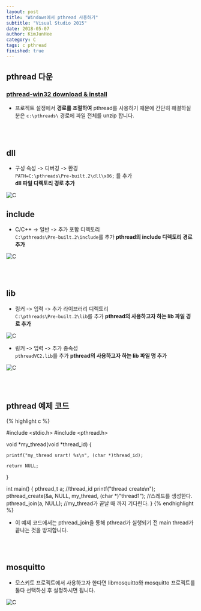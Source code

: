 ```yaml
---
layout: post
title: "Windows에서 pthread 사용하기"
subtitle: "Visual Studio 2015"
date: 2018-05-07
author: KimJunHee
category: C
tags: c pthread
finished: true
---
```


## pthread 다운

### [pthread-win32 download & install](ftp://sourceware.org/pub/pthreads-win32/pthreads-w32-2-9-1-release.zip)

* 프로젝트 설정에서 __경로를 조절하여__ pthread를 사용하기 때문에 간단히 해결하실 분은 ```c:\pthreads\``` 경로에 파일 전체를 unzip 합니다.

<br/><br/>

## dll

* 구성 속성 -> 디버깅 -> 환경<br/>
```PATH=C:\pthreads\Pre-built.2\dll\x86;``` 를 추가<br/>
__dll 파일 디렉토리 경로 추가__

![C](/img/c/1/1-env.png)


## include

* C/C++ -> 일반 -> 추가 포함 디렉토리<br/>
```C:\pthreads\Pre-built.2\include```를 추가
__pthread의 include 디렉토리 경로 추가__

![C](/img/c/1/2-dir.png)

<br/><br/>

## lib

* 링커 -> 입력 -> 추가 라이브러리 디렉토리<br/>
```C:\pthreads\Pre-built.2\lib```를 추가
__pthread의 사용하고자 하는 lib 파일 경로 추가__

![C](/img/c/1/5.png)

* 링커 -> 입력 -> 추가 종속성<br/>
```pthreadVC2.lib```를 추가
__pthread의 사용하고자 하는 lib 파일 명 추가__

![C](/img/c/1/3-add.png)

<br/><br/>
## pthread 예제 코드

{% highlight c %}

#include <stdio.h>
#include <pthread.h>

void *my_thread(void *thread_id) {

	printf("my_thread srart! %s\n", (char *)thread_id);

	return NULL;
}

int main() {
	pthread_t a; //thread_id
	printf("thread create\n");
	pthread_create(&a, NULL, my_thread, (char *)"thread1");	 //스레드를 생성한다.
	pthread_join(a, NULL); //my_thread가 끝날 때 까지 기다린다.
}
{% endhighlight %}

* 이 예제 코드에서는 pthread_join을 통해 pthread가 실행되기 전 main thread가 끝나는 것을 방지합니다.

<br/><br/>
## mosquitto

* 모스키토 프로젝트에서 사용하고자 한다면 libmosquitto와 mosquitto 프로젝트를 둘다 선택하신 후 설정하시면 됩니다.

![C](/img/c/1/4-config.png)
